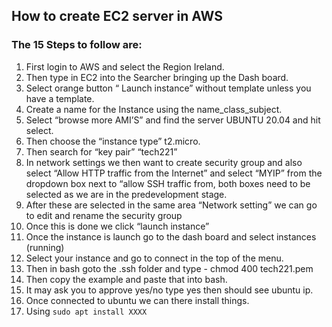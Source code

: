 ## How to create EC2 server in AWS


### The 15 Steps to follow are: 


1. First login to AWS and select the Region Ireland.
2. Then type in EC2 into the Searcher bringing up the Dash board.
3. Select orange button “ Launch instance” without template unless you have a template. 
4. Create a name for the Instance using the name_class_subject.
5. Select “browse more AMI’S” and find the server UBUNTU 20.04 and hit select.
6. Then choose the “instance type” t2.micro. 
7. Then search for “key pair” “tech221”
8. In network settings we then want to create security group and also select “Allow HTTP traffic from the Internet” and select “MYIP” from the dropdown box next to “allow SSH traffic from, both boxes need to be selected as we are in the predevelopment stage.
9. After these are selected in the same area “Network setting” we can go to edit and rename the security group
10. Once this is done we click “launch instance”
11. Once the instance is launch go to the dash board and select instances (running)
12. Select your instance and go to connect in the top of the menu.
13. Then in bash goto the .ssh folder and type  - chmod 400 tech221.pem
14. Then copy the example and paste that into bash.
15. It may ask you to approve yes/no type yes then  should see ubuntu ip.
16. Once connected to ubuntu we can there install things.
17. Using `sudo apt install XXXX`
